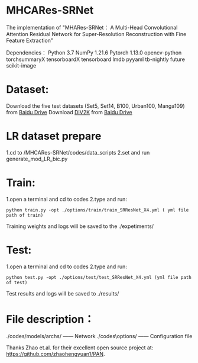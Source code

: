 # MHCARes-SRNet
The implementation of "MHARes-SRNet： A Multi-Head Convolutional Attention Residual Network for Super-Resolution Reconstruction with Fine Feature Extraction"

Dependencies：
Python 3.7
NumPy 1.21.6
Pytorch 1.13.0
opencv-python
torchsummaryX
tensorboardX
tensorboard 
lmdb
pyyaml
tb-nightly
future
scikit-image

# Dataset:
Download the five test datasets (Set5, Set14, B100, Urban100, Manga109) from [Baidu Drive](https://pan.baidu.com/s/1cZM76IAvaRAtwcXMBHlpnw?pwd=fa0j) 
Download [DIV2K](https://data.vision.ee.ethz.ch/cvl/DIV2K/) from [Baidu Drive](https://pan.baidu.com/s/1nQUN1Hi17zaOpqndg9z62A?pwd=6681)

# LR dataset prepare
1.cd to /MHCARes-SRNet/codes/data_scripts 
2.set and run generate_mod_LR_bic.py

# Train:
1.open a terminal and cd to codes
2.type and run: 
```
python train.py -opt ./options/train/train_SRResNet_X4.yml ( yml file path of train)
```
Training weights and logs will be saved to the ./expetiments/

# Test:
1.open a terminal and cd to codes
2.type and run: 
```
python test.py -opt ./options/test/test_SRResNet_X4.yml (yml file path of test)
```
Test results and logs will be saved to ./results/

# File description： 
./codes/models/archs/ —— Network
./codes\options/ —— Configuration file


Thanks Zhao et.al. for their excellent open source project at: https://github.com/zhaohengyuan1/PAN.

